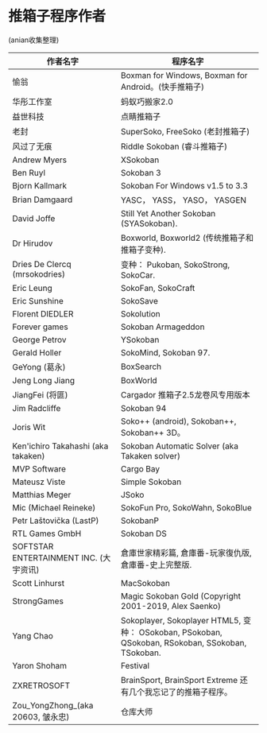 # 推箱子程序作者

(anian收集整理)

| 作者名字             | 程序名字                      |
|---------------------|-------------------------------|
| 愉翁                 | Boxman for Windows, Boxman for Android。(快手推箱子)   |
| 华彤工作室           | 蚂蚁巧搬家2.0                                          |
| 益世科技             | 点睛推箱子                                             |
| 老封                 | SuperSoko, FreeSoko (老封推箱子)                      |
| 风过了无痕           | Riddle Sokoban (睿斗推箱子)                            |
| Andrew Myers        | XSokoban                                              |
| Ben Ruyl            | Sokoban 3                                             |
| Bjorn Kallmark      | Sokoban For Windows v1.5 to 3.3                       |
| Brian Damgaard      | YASC， YASS， YASO， YASGEN                           |
| David Joffe         | Still Yet Another Sokoban (SYASokoban).               |
| Dr Hirudov          | Boxworld, Boxworld2 (传统推箱子和推箱子变种).           |
| Dries De Clercq (mrsokodries) | 变种： Pukoban, SokoStrong, SokoCar.        |
| Eric Leung          | SokoFan, SokoCraft                                    |
| Eric Sunshine       | SokoSave                                              |
| Florent DIEDLER     | Sokolution                                            |
| Forever games       | Sokoban Armageddon                                    |
| George Petrov       | YSokoban                                              |
| Gerald Holler       | SokoMind, Sokoban 97.                                 |
| GeYong (葛永)       | BoxSearch                                             |
| Jeng Long Jiang     | BoxWorld                                              |
| JiangFei (将匪)     | Cargador 推箱子2.5龙卷风专用版本                        |
| Jim Radcliffe       | Sokoban 94                                            |
| Joris Wit           | Soko++ (android), Sokoban++, Sokoban++ 3D。           |
| Ken'ichiro Takahashi (aka takaken)     | Sokoban Automatic Solver (aka Takaken solver)     |
| MVP Software        | Cargo Bay                                             |
| Mateusz Viste       | Simple Sokoban                                        |
| Matthias Meger      | JSoko                                                 |
| Mic (Michael Reineke)                  | SokoFun Pro, SokoWahn, SokoBlue    |
| Petr Laštovička (LastP)                | SokobanP                           |
| RTL Games GmbH      | Sokoban DS                                            |
| SOFTSTAR ENTERTAINMENT INC. (大宇资讯)  | 倉庫世家精彩篇, 倉庫番-玩家復仇版, 倉庫番-史上完整版. |
| Scott Linhurst      | MacSokoban                                            |
| StrongGames         | Magic Sokoban Gold  (Copyright  2001-2019, Alex Saenko)        |
| Yang Chao           | Sokoplayer, Sokoplayer HTML5, 变种： OSokoban, PSokoban, QSokoban, RSokoban, SSokoban, TSokoban.  |
| Yaron Shoham        | Festival                                      |
| ZXRETROSOFT         | BrainSport, BrainSport Extreme 还有几个我忘记了的推箱子程序。     |
| Zou_YongZhong_(aka 20603, 皱永忠)       | 仓库大师                                     |
